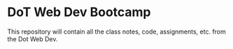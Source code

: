 # DoT Web Dev Bootcamp

This repository will contain all the class notes, code, assignments, etc. from the Dot Web Dev.
